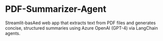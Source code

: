# PDF-Summarizer-Agent
Streamlit-basAed web app that extracts text from PDF files and generates concise, structured summaries using Azure OpenAI (GPT-4) via LangChain agents.

